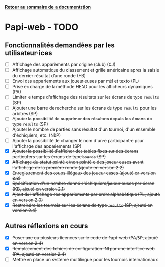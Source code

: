 **[Retour au sommaire de la documentation](../README.md)**

# Papi-web - TODO

## Fonctionnalités demandées par les utilisateur·ices

- [ ] Affichage des appariements par origine (club) (CJ)
- [ ] Affichage automatique du classement et grille américaine après la saisie du dernier résultat d'une ronde (HB)
- [ ] Envoi des appariements aux joueur·euses par mél et texto (PL)
- [ ] Prise en charge de la méthode HEAD pour les afficheurs dynamiques (PA)
- [ ] Limiter le temps d'affichage des résultats sur les écrans de type `results` (SP)
- [ ] Ajouter une barre de recherche sur les écrans de type `results` pour les arbitres (SP)
- [ ] Ajouter la possibilité de supprimer des résultats depuis les écrans de type `results` (SP)
- [ ] Ajouter le nombre de parties sans résultat d'un tournoi, d'un ensemble d'échiquiers, etc. (NDP)
- [ ] Ajouter la possibilité de changer le nom d'un⋅e participant⋅e pour l'affichage des appariements (SP)
- [X] ~~Ajouter la possibilité d'afficher des tables fixes sur des écrans particuliers sur les écrans de type `boards` (SP)~~
- [x] ~~Affichage du statut pointé·e/non pointé·e des joueur·euses avant l'affichage de la première ronde (ajouté en version 2.2)~~
- [x] ~~Enregistrement des coups illégaux des joueur·euses (ajouté en version 2.2)~~
- [x] ~~Spécification d'un nombre donné d'échiquiers/joueur·euses par écran (KB, ajouté en version 2.1)~~
- [x] ~~Ajout de l'affichage des appariements par ordre alphabétique (PL, ajouté en version 2.0)~~
- [x] ~~Restreindre les tournois sur les écrans de type `results` (SP, ajouté en version 2.4)~~

## Autres réflexions en cours

- [X] ~~Poser une ou plusieurs licences sur le code de Papi-web (PA/SP, ajouté en version 2.4)~~
- [X] ~~Remplacement des fichiers de configuration INI par une interface web (PA, ajouté en version 2.4)~~
- [ ] Mettre en place un système multilingue pour les tournois internationaux
